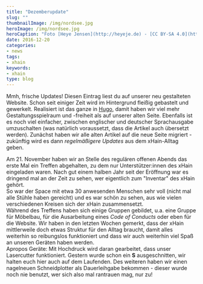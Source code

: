 ```yaml
---
title: "Dezemberupdate"
slug: ""
thumbnailImage: /img/nordsee.jpg
heroImage: /img/nordsee.jpg
heroCaption: "Foto [Heye Jensen](http://heyeje.de) - [CC BY-SA 4.0](https://creativecommons.org/licenses/by-sa/4.0/)"
date: 2016-12-20
categories:
- news
tags:
- xhain
keywords:
- xhain
type: blog
---
```


Mmh, frische Updates! Diesen Eintrag liest du auf unserer neu gestalteten Website. Schon seit einiger Zeit wird im Hintergrund fleißig gebastelt und gewerkelt. Realisiert ist das ganze in [Hugo](https://gohugo.io/), damit haben wir viel mehr Gestaltungsspielraum und -freiheit als auf unserer alten Seite. Ebenfalls ist es noch viel einfacher, zwischen englischer und deutscher Sprachausgabe umzuschalten (was natürlich voraussetzt, dass die Artikel auch übersetzt werden). Zunächst haben wir alle alten Artikel auf die neue Seite migriert - zukünftig wird es dann *regelmäßigere Updates* aus dem xHain-Alltag geben.

<!-- more -->  

Am 21. November haben wir an Stelle des regulären offenen Abends das erste Mal ein Treffen abgehalten, zu dem nur Unterstützer:innen des xHain eingeladen waren. Nach gut einem halben Jahr seit der Eröffnung war es dringend mal an der Zeit zu sehen, wer eigentlich zum "Inventar" des xHain gehört.  
So war der Space mit etwa 30 anwesenden Menschen sehr voll (nicht mal alle Stühle haben gereicht) und es war schön zu sehen, aus wie vielen verschiedenen Kreisen sich der xHain zusammensetzt.  
Während des Treffens haben sich einige Gruppen gebildet, u.a. eine Gruppe für Möbelbau, für die Ausarbeitung eines *Code of Conducts* oder eben für die Website. Wir haben in den letzten Wochen gemerkt, dass der xHain mittlerweile doch etwas Struktur für den Alltag braucht, damit alles weiterhin so reibungslos funktioniert und dass wir auch weiterhin viel Spaß an unseren Geräten haben werden.  
Apropos Geräte: Mit Hochdruck wird daran gearbeitet, dass unser Lasercutter funktioniert. Gestern wurde schon ein **S** ausgeschnitten, wir halten euch hier auch auf dem Laufenden. Des weiteren haben wir einen nagelneuen Schneidplotter als Dauerleihgabe bekommen - dieser wurde noch nie benutzt, wer sich also mal rantrauen mag, nur zu!  
